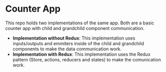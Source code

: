 # Counter App

This repo holds two implementations of the same app. Both are a basic counter app with child and grandchild component communication.

* **Implementation without Redux**: This implementation uses inputs/outputs and emmiters inside of the child and grandchild components to make the data communication work.
*  **Implementation with Redux**: This implementation uses the Redux pattern (Store, actions, reducers and states) to make the comunication work.
